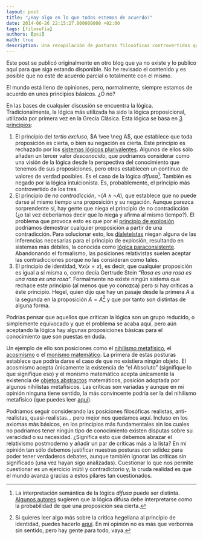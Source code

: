 ```yaml
---
layout: post
title: "¿Hay algo en lo que todos estemos de acuerdo?"
date: 2014-06-26 22:15:27.000000000 +02:00
tags: [filosofía]
authors: [psi]
math: true
description: Una recopilación de posturas filosóficas controvertidas que niegan algunos de los principios básicos de la lógica o la metafísica aceptados habitualmente.
---
```


<div class="message">
Este post se publicó originalmente en otro blog que ya no existe y lo publico aquí para que siga estando disponible.
No he revisado el contenido y es posible que no esté de acuerdo parcial o totalmente con el mismo.
</div>

El mundo está lleno de opiniones, pero, normalmente, siempre estamos de
acuerdo en unos principios básicos. ¿O no?

En las bases de cualquier discusión se encuentra la lógica.
Tradicionalmente, la lógica más utilizada ha sido la lógica
proposicional, utilizada por primera vez en la Grecia Clásica. Esta
lógica se basa en [3 principios](http://en.wikipedia.org/wiki/Three_classic_laws_of_thought#Aristotle):

1.   El principio del *tertio excluso*, \$A \\vee \\neg A\$, que
    establece que toda proposición es cierta, o bien su negación es
    cierta. Este principio es rechazado por los [sistemas lógicos plurivalentes](http://en.wikipedia.org/wiki/Many-valued_logic).
    Algunos de ellos sólo añaden un tercer valor *desconocido*, que
    podríamos considerar como una visión de la lógica desde la
    perspectiva del conocimiento que tenemos de sus proposiciones, pero
    otros establecen un continuo de valores de verdad posibles. Es el
    caso de la lógica *difusa*[^nota1]. También es negado por la lógica intuicionista. Es, probablemente, el principio más controvertido de los tres.
2.   El principio de *no contradicción*, $\neg (A \wedge \neg A)$, que establece que no puede darse al mismo tiempo una proposición y su negación. Aunque parezca sorprendente sí, hay gente que niega el principio de no contradicción (¿o tal vez deberíamos decir que lo niega y afirma al mismo tiempo?). El problema que provoca esto es que por el [principio de explosión](http://en.wikipedia.org/wiki/Principle_of_explosion) podríamos demostrar cualquier proposición a partir de una contradicción. Para solucionar esto, los [dialeteístas](http://plato.stanford.edu/entries/dialetheism/) niegan alguna de las inferencias necesarias para el principio de explosión, resultando en sistemas más débiles, la conocida como [lógica paraconsistente](http://en.wikipedia.org/wiki/Paraconsistent_logic). Abandonando el formalismo, las posiciones relativistas suelen aceptar las contradicciones porque no las consideran como tales.
3.   El principio de identidad, $\forall x(x=x)$, es decir, que cualquier proposición es igual a sí misma o, como decía Gertrude Stein “*Rosa es una rosa es una rosa es una rosa*“. Formalmente no existe ningún sistema que rechace este principio (al menos que yo conozca) pero sí hay críticas a éste principio. Hegel, quien dijo que hay un pasaje desde la primera $A$ a la segunda en la proposición $A=A$[^nota2] y que por tanto son distintas de alguna forma.

Podrías pensar que aquellos que critican la lógica son un grupo
reducido, o simplemente equivocado y que el problema se acaba aquí, pero
aún aceptando la lógica hay algunas proposiciones básicas para el
conocimiento que son puestas en duda.

Un ejemplo de ello son posiciones como el [nihilismo metafísico](http://plato.stanford.edu/entries/abstract-objects/), el [acosmismo](http://en.wikipedia.org/wiki/Acosmism) o el [monismo matemático](http://en.wikipedia.org/wiki/Philosophy_of_mathematics#Mathematical_monism).
La primera de estas posturas establece que podría darse el caso de que no existiera ningún objeto. El acosmismo acepta únicamente la existencia de “el Absoluto” (signifique lo que signifique eso) y el monismo
matemático acepta únicamente la existencia de [objetos abstractos](http://plato.stanford.edu/entries/abstract-objects/) matemáticos, posición adoptada por algunos nihilistas metafísicos. Las críticas son variadas y aunque en mi opinión ninguna tiene sentido, la más convincente podría ser la del nihilismo metafísico (que puedes leer [aquí](http://en.wikipedia.org/wiki/Metaphysical_nihilism)).

Podríamos seguir considerando las posiciones filosóficas realistas, anti-realistas, quasi-realistas… pero mejor nos quedamos aquí. Incluso en los axiomas más básicos, en los principios más fundamentales sin los cuales no podríamos tener ningún tipo de conocimiento existen disputas sobre su veracidad o su necesidad. ¿Significa esto que debemos abrazar el relativismo postmoderno y añadir un par de críticas más a la lista?
En mi opinión tan sólo debemos justificar nuestras posturas con solidez para poder tener verdaderos debates, aunque también ignorar las críticas sin significado (una vez hayan sigo analizadas). Cuestionar lo que nos permite cuestionar es un ejercicio inútil y contradictorio y, la cruda realidad es que el mundo avanza gracias a estos pilares tan cuestionados.


[^nota1]: La interpretación semántica de la lógica *difusa* puede ser distinta. [Algunos autores](http://nafips.ece.ualberta.ca/nafips08/docs/Zadeh_NAFIPS08.pdf "Is There a Need For Fuzzy Logic?") sugieren que la lógica difusa debe interpretarse como la probabilidad de que una proposición sea cierta.

[^nota2]: Si quieres leer algo más sobre la critica hegeliana al principio de identidad, puedes hacerlo [aquí](http://proyectohermeneutica.org/pdf/conferencias/jr_rosales.pdf). En mi opinión no es más que verborrea sin sentido, pero hay gente para todo, vaya.
